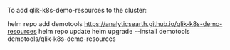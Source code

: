To add qlik-k8s-demo-resources to the cluster:

helm repo add demotools https://analyticsearth.github.io/qlik-k8s-demo-resources
helm repo update
helm upgrade --install demotools demotools/qlik-k8s-demo-resources

